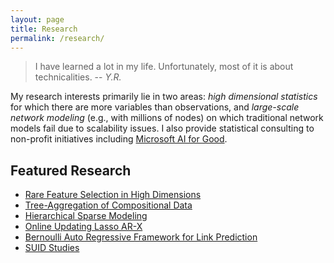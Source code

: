 ```yaml
---
layout: page
title: Research
permalink: /research/
---
```


<!--- {% include image_caption.html url="/images/comic_causal.png" caption="Comic from xkcd.com" width_perc=35 align="right" %} --->

> I have learned a lot in my life. Unfortunately, most of it is about technicalities.
> -- <cite>Y.R.</cite>

My research interests primarily lie in two areas: *high dimensional statistics* for which there are more variables than observations, and *large-scale network modeling* (e.g., with millions of nodes) on which traditional network models fail due to scalability issues. I also provide statistical consulting to non-profit initiatives including [Microsoft AI for Good](https://www.microsoft.com/en-us/ai/ai-for-good). 

## Featured Research
- [Rare Feature Selection in High Dimensions](https://yanxht.github.io/research/rare/)
- [Tree-Aggregation of Compositional Data](https://yanxht.github.io/research/trac/)
- [Hierarchical Sparse Modeling](https://yanxht.github.io/research/hsm/)
- [Online Updating Lasso AR-X](https://yanxht.github.io/research/lassoarx/)
- [Bernoulli Auto Regressive Framework for Link Prediction](https://yanxht.github.io/research/bar/)
- [SUID Studies](https://yanxht.github.io/research/other/)
